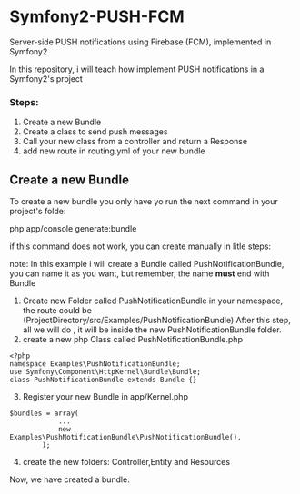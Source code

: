 # Symfony2-PUSH-FCM
Server-side PUSH notifications using Firebase (FCM), implemented in Symfony2

In this repository, i will teach how implement PUSH notifications in a Symfony2's project

### Steps:

1. Create a new Bundle
2. Create a class to send push messages
3. Call your new class from a controller and return  a Response
4. add new route in routing.yml of your new bundle

## Create a new Bundle

To create a new bundle you only have yo run the next command in your project's folde:

php app/console generate:bundle

if this command does not work, you can create manually in litle steps:

note: In this example i will create a Bundle called PushNotificationBundle, you can name it as you want, but remember, the name **must** end with Bundle

1. Create new Folder called  PushNotificationBundle in your namespace, the route could be (ProjectDirectory/src/Examples/PushNotificationBundle)
After this step, all we will do , it will be inside the new PushNotificationBundle folder.
2. create a new php Class called PushNotificationBundle.php
``` [php]
<?php
namespace Examples\PushNotificationBundle;
use Symfony\Component\HttpKernel\Bundle\Bundle;
class PushNotificationBundle extends Bundle {}
```
3. Register your new Bundle in app/Kernel.php
``` [php]
$bundles = array(
            ...           
            new Examples\PushNotificationBundle\PushNotificationBundle(),            
        );
```
4. create the new folders: Controller,Entity and Resources

Now, we have created a bundle.
